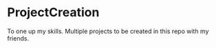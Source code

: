 # ProjectCreation
To one up my skills. Multiple projects to be created in this repo with my friends.
